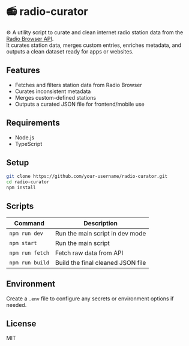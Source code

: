 
# 📻 radio-curator

⚙️ A utility script to curate and clean internet radio station data from the [Radio Browser API](https://www.radio-browser.info/).  
It curates station data, merges custom entries, enriches metadata, and outputs a clean dataset ready for apps or websites.

## Features

- Fetches and filters station data from Radio Browser
- Curates inconsistent metadata
- Merges custom-defined stations
- Outputs a curated JSON file for frontend/mobile use

## Requirements

- Node.js
- TypeScript

## Setup

```bash
git clone https://github.com/your-username/radio-curator.git
cd radio-curator
npm install
```
## Scripts

| Command          | Description                         |
|------------------|-------------------------------------|
| `npm run dev`    | Run the main script in dev mode     |
| `npm start`      | Run the main script                 |
| `npm run fetch`  | Fetch raw data from API             |
| `npm run build`  | Build the final cleaned JSON file   |

## Environment

Create a `.env` file to configure any secrets or environment options if needed.

## License

MIT
